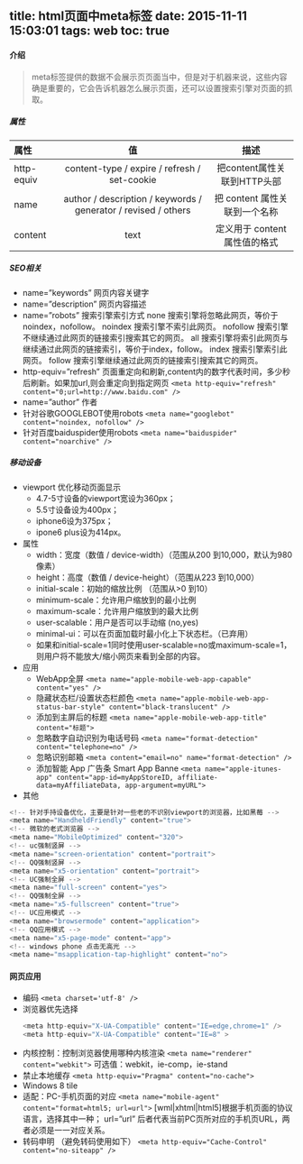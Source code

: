 title: html页面中meta标签
date: 2015-11-11 15:03:01
tags: web
toc: true
---
#### 介绍
>meta标签提供的数据不会展示页页面当中，但是对于机器来说，这些内容确是重要的，它会告诉机器怎么展示页面，还可以设置搜索引擎对页面的抓取。

##### 属性
|属性  |	 值  | 描述|
| :--------| :--: | :--:|
|http-equiv|	content-type / expire / refresh / set-cookie|	把content属性关联到HTTP头部|
|name	|author / description / keywords / generator / revised / others|	把 content 属性关联到一个名称|
|content	|text	|定义用于 content 属性值的格式|
<!--more-->
##### SEO相关
* name=”keywords” 网页内容关键字
* name=”description” 网页内容描述
* name=”robots” 搜索引擎索引方式
	none 搜索引擎将忽略此网页，等价于noindex，nofollow。
	noindex 搜索引擎不索引此网页。
	nofollow 搜索引擎不继续通过此网页的链接索引搜索其它的网页。
	all 搜索引擎将索引此网页与继续通过此网页的链接索引，等价于index，follow。
	index 搜索引擎索引此网页。
	follow 搜索引擎继续通过此网页的链接索引搜索其它的网页。
* http-equiv=”refresh” 页面重定向和刷新,content内的数字代表时间，多少秒后刷新。如果加url,则会重定向到指定网页
	`<meta http-equiv="refresh" content="0;url=http://www.baidu.com" />`
* name=”author” 作者
* 针对谷歌GOOGLEBOT使用robots
	`<meta name="googlebot" content="noindex, nofollow" />`
* 针对百度baiduspider使用robots
	`<meta name="baiduspider" content="noarchive" />`

##### 移动设备
* viewport 优化移动页面显示
	*  4.7-5寸设备的viewport宽设为360px；
	*  5.5寸设备设为400px；
	*  iphone6设为375px；
	*  ipone6 plus设为414px。
* 属性
	* width：宽度（数值 / device-width）（范围从200 到10,000，默认为980 像素）
	* height：高度（数值 / device-height）（范围从223 到10,000）
	* initial-scale：初始的缩放比例 （范围从>0 到10）
	* minimum-scale：允许用户缩放到的最小比例
	* maximum-scale：允许用户缩放到的最大比例
	* user-scalable：用户是否可以手动缩 (no,yes)
	* minimal-ui：可以在页面加载时最小化上下状态栏。（已弃用）
	* 如果和initial-scale=1同时使用user-scalable=no或maximum-scale=1，则用户将不能放大/缩小网页来看到全部的内容。
* 应用
	* WebApp全屏
	`<meta name="apple-mobile-web-app-capable" content="yes" />`
	* 隐藏状态栏/设置状态栏颜色
	`<meta name="apple-mobile-web-app-status-bar-style" content="black-translucent" />`
	* 添加到主屏后的标题
	`<meta name="apple-mobile-web-app-title" content="标题">`
	* 忽略数字自动识别为电话号码
	`<meta name="format-detection" content="telephone=no" />`
	* 忽略识别邮箱
	`<meta content="email=no" name="format-detection" />`
	* 添加智能 App 广告条 Smart App Banne
	`<meta name="apple-itunes-app" content="app-id=myAppStoreID, affiliate-data=myAffiliateData, app-argument=myURL">`
* 其他
```javascript
<!-- 针对手持设备优化，主要是针对一些老的不识别viewport的浏览器，比如黑莓 -->
<meta name="HandheldFriendly" content="true">
<!-- 微软的老式浏览器 -->
<meta name="MobileOptimized" content="320">
<!-- uc强制竖屏 -->
<meta name="screen-orientation" content="portrait">
<!-- QQ强制竖屏 -->
<meta name="x5-orientation" content="portrait">
<!-- UC强制全屏 -->
<meta name="full-screen" content="yes">
<!-- QQ强制全屏 -->
<meta name="x5-fullscreen" content="true">
<!-- UC应用模式 -->
<meta name="browsermode" content="application">
<!-- QQ应用模式 -->
<meta name="x5-page-mode" content="app">
<!-- windows phone 点击无高光 -->
<meta name="msapplication-tap-highlight" content="no">
```

#### 网页应用
* 编码
	`<meta charset='utf-8' />`
* 浏览器优先选择
	```javascript
	<meta http-equiv="X-UA-Compatible" content="IE=edge,chrome=1" />
	<meta http-equiv="X-UA-Compatible" content="IE=8" >
	```
* 内核控制：控制浏览器使用哪种内核渲染
	`<meta name="renderer" content="webkit">`
	可选值：webkit，ie-comp，ie-stand
* 禁止本地缓存
	`<meta http-equiv="Pragma" content="no-cache">`
* Windows 8 tile
* 适配：PC-手机页面的对应
	`<meta name="mobile-agent" content="format=html5; url=url">`
	[wml|xhtml|html5]根据手机页面的协议语言，选择其中一种；
	url=”url” 后者代表当前PC页所对应的手机页URL，两者必须是一一对应关系。
* 转码申明 （避免转码使用如下）
	`<meta http-equiv="Cache-Control" content="no-siteapp" />`
